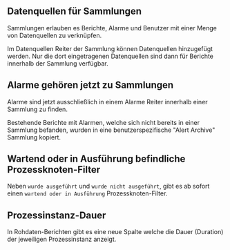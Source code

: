 ## Datenquellen für Sammlungen

Sammlungen erlauben es Berichte, Alarme und Benutzer mit einer Menge von Datenquellen zu verknüpfen.

Im Datenquellen Reiter der Sammlung können Datenquellen hinzugefügt werden.
Nur die dort eingetragenen Datenquellen sind dann für Berichte innerhalb der Sammlung verfügbar.

## Alarme gehören jetzt zu Sammlungen

Alarme sind jetzt ausschließlich in einem Alarme Reiter innerhalb einer Sammlung zu finden.

Bestehende Berichte mit Alarmen, welche sich nicht bereits in einer Sammlung befanden, wurden in eine
benutzerspezifische "Alert Archive" Sammlung kopiert.

## Wartend oder in Ausführung befindliche Prozessknoten-Filter

Neben `wurde ausgeführt` und `wurde nicht ausgeführt`, gibt es ab sofort 
einen `wartend oder in Ausführung` Prozessknoten-Filter.

## Prozessinstanz-Dauer

In Rohdaten-Berichten gibt es eine neue Spalte welche die Dauer (Duration) der jeweiligen
Prozessinstanz anzeigt.
